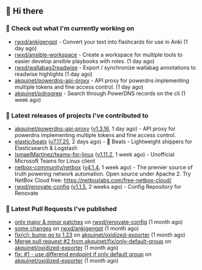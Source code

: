 ## 👋 Hi there

### 👷 Check out what I'm currently working on


- [rwxd/ankigengpt](https://github.com/rwxd/ankigengpt) - Convert your text into flashcards for use in Anki (1 day ago)
- [rwxd/ansible-workspace](https://github.com/rwxd/ansible-workspace) - Create a workspace for multiple tools to easier develop ansible playbooks with roles. (1 day ago)
- [rwxd/wallabag2readwise](https://github.com/rwxd/wallabag2readwise) - Export / synchronize wallabag annotations to readwise highlights (1 day ago)
- [akquinet/powerdns-api-proxy](https://github.com/akquinet/powerdns-api-proxy) - API proxy for powerdns implementing multiple tokens and fine access control. (1 day ago)
- [akquinet/pdnsgrep](https://github.com/akquinet/pdnsgrep) - Search through PowerDNS records on the cli (1 week ago)

### 🔭 Latest releases of projects I've contributed to


- [akquinet/powerdns-api-proxy](https://github.com/akquinet/powerdns-api-proxy) ([v1.3.16](https://github.com/akquinet/powerdns-api-proxy/releases/tag/v1.3.16), 1 day ago) - API proxy for powerdns implementing multiple tokens and fine access control.
- [elastic/beats](https://github.com/elastic/beats) ([v7.17.25](https://github.com/elastic/beats/releases/tag/v7.17.25), 2 days ago) - :tropical_fish: Beats - Lightweight shippers for Elasticsearch &amp; Logstash 
- [IsmaelMartinez/teams-for-linux](https://github.com/IsmaelMartinez/teams-for-linux) ([v1.11.2](https://github.com/IsmaelMartinez/teams-for-linux/releases/tag/v1.11.2), 1 week ago) - Unofficial Microsoft Teams for Linux client
- [netbox-community/netbox](https://github.com/netbox-community/netbox) ([v4.1.4](https://github.com/netbox-community/netbox/releases/tag/v4.1.4), 1 week ago) - The premier source of truth powering network automation. Open source under Apache 2. Try NetBox Cloud free: https://netboxlabs.com/free-netbox-cloud/
- [rwxd/renovate-config](https://github.com/rwxd/renovate-config) ([v1.1.5](https://github.com/rwxd/renovate-config/releases/tag/v1.1.5), 2 weeks ago) - Config Repository for Renovate

### 🔨 Latest Pull Requests I've published


- [only major &amp; minor patches](https://github.com/rwxd/renovate-config/pull/2) on [rwxd/renovate-config](https://github.com/rwxd/renovate-config) (1 month ago)
- [some changes](https://github.com/rwxd/ankigengpt/pull/84) on [rwxd/ankigengpt](https://github.com/rwxd/ankigengpt) (1 month ago)
- [fix(ci): bump go to 1.23](https://github.com/akquinet/oxidized-exporter/pull/4) on [akquinet/oxidized-exporter](https://github.com/akquinet/oxidized-exporter) (1 month ago)
- [Merge pull request #2 from akquinet/fix/only-default-group](https://github.com/akquinet/oxidized-exporter/pull/3) on [akquinet/oxidized-exporter](https://github.com/akquinet/oxidized-exporter) (1 month ago)
- [fix: #1 - use differend endpoint if only default group](https://github.com/akquinet/oxidized-exporter/pull/2) on [akquinet/oxidized-exporter](https://github.com/akquinet/oxidized-exporter) (1 month ago)
